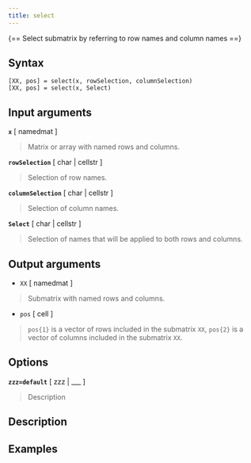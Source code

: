 ```yaml
---
title: select
---
```


{== Select submatrix by referring to row names and column names ==}


## Syntax 

    [XX, pos] = select(x, rowSelection, columnSelection)
    [XX, pos] = select(x, Select)


## Input arguments 

__`x`__ [ namedmat ]
> 
> Matrix or array with named rows and columns.
> 

__`rowSelection`__ [ char | cellstr ]
> 
> Selection of row names.
> 

__`columnSelection`__ [ char | cellstr ]
> 
> Selection of column names.
> 

__`Select`__ [ char | cellstr ]
> 
> Selection of names that will be applied
> to both rows and columns.
> 

## Output arguments 

* `XX` [ namedmat ]
> 
> Submatrix with named rows and columns.
> 

* `pos` [ cell ]
> 
> `pos{1}` is a vector of rows included in the submatrix
> `XX`, `pos{2}` is a vector of columns included in the submatrix `XX`.
> 

## Options 

__`zzz=default`__ [ zzz | ___ ]
> 
> Description
> 


## Description 



## Examples

```matlab
```

